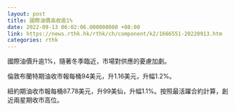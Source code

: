 ```yaml
---
layout: post
title: 國際油價高收逾1%
date: 2022-09-13 06:02:06.000000000 +08:00
link: https://news.rthk.hk/rthk/ch/component/k2/1666551-20220913.htm
categories: rthk
---
```


國際油價升逾1%，隨著冬季臨近，市場對供應的憂慮加劇。

倫敦布蘭特期油收市報每桶94美元，升1.16美元，升幅1.2%。

紐約期油收市報每桶87.78美元，升99美仙，升幅1.1%。按照最活躍合約計算，創近兩星期收市高位。
